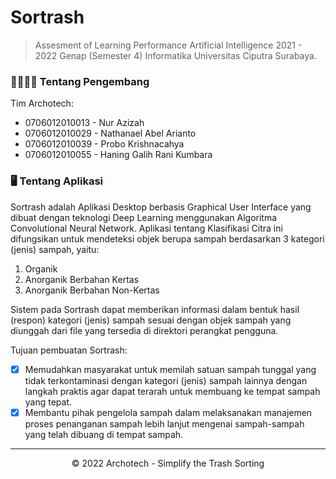 # Sortrash

> Assesment of Learning Performance Artificial Intelligence 2021 - 2022 Genap (Semester 4) Informatika Universitas Ciputra Surabaya.

### 👨‍💻👩‍💻 Tentang Pengembang
Tim Archotech:
- 0706012010013 - Nur Azizah
- 0706012010029 - Nathanael Abel Arianto
- 0706012010039 - Probo Krishnacahya
- 0706012010055 - Haning Galih Rani Kumbara

### 🖥️ Tentang Aplikasi
Sortrash adalah Aplikasi Desktop berbasis Graphical User Interface yang dibuat dengan teknologi Deep Learning menggunakan Algoritma Convolutional Neural Network. Aplikasi tentang Klasifikasi Citra ini difungsikan untuk mendeteksi objek berupa sampah berdasarkan 3 kategori (jenis) sampah, yaitu:
1. Organik
2. Anorganik Berbahan Kertas
3. Anorganik Berbahan Non-Kertas

Sistem pada Sortrash dapat memberikan informasi dalam bentuk hasil (respon) kategori (jenis) sampah sesuai dengan objek sampah yang diunggah dari file yang tersedia di direktori perangkat pengguna.

Tujuan pembuatan Sortrash:
- [x] Memudahkan masyarakat untuk memilah satuan sampah tunggal yang tidak terkontaminasi dengan kategori (jenis) sampah lainnya dengan langkah praktis agar dapat terarah untuk membuang ke tempat sampah yang tepat.
- [x] Membantu pihak pengelola sampah dalam melaksanakan manajemen proses penanganan sampah lebih lanjut mengenai sampah-sampah yang telah dibuang di tempat sampah.

---

<p align="center"> &copy; 2022 Archotech - Simplify the Trash Sorting </p>
